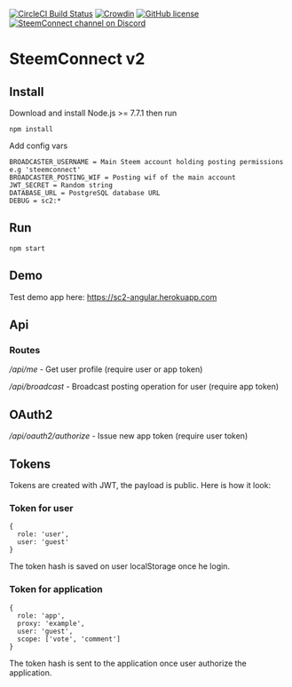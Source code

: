 [![CircleCI Build Status](https://circleci.com/gh/steemit/sc2.svg?style=shield&circle-token=:circle-token)](https://circleci.com/gh/steemit/sc2)
[![Crowdin](https://d322cqt584bo4o.cloudfront.net/steemconnect/localized.svg)](https://crowdin.com/project/steemconnect)
[![GitHub license](https://img.shields.io/badge/license-MIT-blue.svg)](https://raw.githubusercontent.com/steemit/sc2/dev/LICENSE)
[![SteemConnect channel on Discord](https://img.shields.io/badge/chat-discord-738bd7.svg)](https://discord.gg/G95rNZs)

# SteemConnect v2

## Install
Download and install Node.js >= 7.7.1 then run
```
npm install
```
Add config vars
```
BROADCASTER_USERNAME = Main Steem account holding posting permissions e.g 'steemconnect'
BROADCASTER_POSTING_WIF = Posting wif of the main account
JWT_SECRET = Random string
DATABASE_URL = PostgreSQL database URL
DEBUG = sc2:*
```

## Run
```
npm start
```

## Demo

Test demo app here: https://sc2-angular.herokuapp.com

## Api

### Routes

*/api/me* - Get user profile (require user or app token)

*/api/broadcast* - Broadcast posting operation for user (require app token)

## OAuth2
*/api/oauth2/authorize* - Issue new app token (require user token)

## Tokens
Tokens are created with JWT, the payload is public. Here is how it look:

### Token for user
```
{
  role: 'user',
  user: 'guest'
}
```
The token hash is saved on user localStorage once he login.

### Token for application
```
{
  role: 'app',
  proxy: 'example',
  user: 'guest',
  scope: ['vote', 'comment']
}
```

The token hash is sent to the application once user authorize the application.
